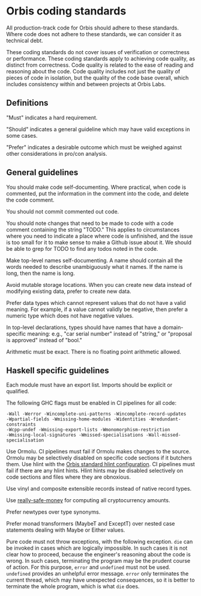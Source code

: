 # Orbis coding standards

All production-track code for Orbis should adhere to these standards. Where code
does not adhere to these standards, we can consider it as technical debt.

These coding standards do not cover issues of verification or correctness
or performance. These coding standards apply to achieving code quality, as distinct
from correctness. Code quality is related to the ease of reading and reasoning
about the code. Code quality includes not just the quality of pieces of code in
isolation, but the quality of the code base overall, which includes consistency within and between projects at Orbis Labs.

## Definitions

"Must" indicates a hard requirement.

"Should" indicates a general guideline which may have valid exceptions in some cases.

"Prefer" indicates a desirable outcome which must be weighed against other considerations
in pro/con analysis.

## General guidelines

You should make code self-documenting. Where practical, when code is commented, put
the information in the comment into the code, and delete the code comment.

You should not commit commented out code.

You should note changes that need to be made to code with a code comment containing
the string "TODO." This applies to circumstances where you need to indicate a place
where code is unfinished, and the issue is too small for it to make sense to make
a Github issue about it. We should be able to grep for TODO to find any todos noted
in the code.

Make top-level names self-documenting. A name should contain all the words needed
to describe unambiguously what it names. If the name is long, then the name is long.

Avoid mutable storage locations. When you can create new data instead of modifying
existing data, prefer to create new data.

Prefer data types which cannot represent values that do not have a valid meaning.
For example, if a value cannot validly be negative, then prefer a numeric type which
does not have negative values.

In top-level declarations, types should have names that have a domain-specific
meaning: e.g., "car serial number" instead of "string," or "proposal is approved"
instead of "bool."

Arithmetic must be exact. There is no floating point arithmetic allowed.

## Haskell specific guidelines

Each module must have an export list. Imports should be explicit or qualified.

The following GHC flags must be enabled in CI pipelines for all code:

```
-Wall -Werror -Wincomplete-uni-patterns -Wincomplete-record-updates
-Wpartial-fields -Wmissing-home-modules -Widentities -Wredundant-constraints
-Wcpp-undef -Wmissing-export-lists -Wmonomorphism-restriction
-Wmissing-local-signatures -Wmissed-specialisations -Wall-missed-specialisation
```

Use Ormolu. CI pipelines must fail if Ormolu makes changes to the source. Ormolu
may be selectively disabled on specific code sections if it butchers them.
Use hlint with the [Orbis standard hlint configuration](https://github.com/Orbis-Tertius/standards/blob/master/hlint.yaml).
CI pipelines must fail if there
are any hlint hints. Hlint hints may be disabled selectively on code sections and
files where they are obnoxious.

Use vinyl and composite extensible records instead of native record types.

Use [really-safe-money](https://github.com/NorfairKing/really-safe-money) for
computing all cryptocurrency amounts.

Prefer newtypes over type synonyms.

Prefer monad transformers (MaybeT and ExceptT) over
nested case statements dealing with Maybe or Either values.

Pure code must not throw exceptions, with the following
exception. `die` can be invoked in cases which are logically
impossible. In such cases it is not clear how to proceed,
because the engineer's reasoning about the code is wrong.
In such cases, terminating the program may be the prudent
course of action. For this purpose, `error` and `undefined`
must not be used. `undefined` provides an unhelpful error
message. `error` only terminates the current thread, which
may have unexpected consequences, so it is better to terminate
the whole program, which is what `die` does.
